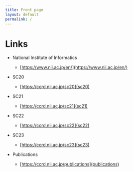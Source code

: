 ```yaml
---
title: Front page
layout: default
permalink: /
---
```


# Links
- National Institute of Informatics
  - [https://www.nii.ac.jp/en/](https://www.nii.ac.jp/en/)

- SC20
  - [https://ccrd.nii.ac.jp/sc20](sc20)

- SC21
  - [https://ccrd.nii.ac.jp/sc21](sc21)

- SC22
  - [https://ccrd.nii.ac.jp/sc22](sc22)

- SC23
  - [https://ccrd.nii.ac.jp/sc23](sc23)

 
- Publications
  - [https://ccrd.nii.ac.jp/publications](publications)
